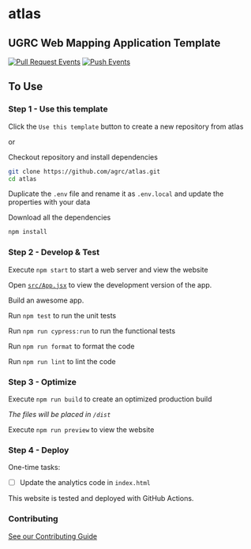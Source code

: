 # atlas

## UGRC Web Mapping Application Template

[![Pull Request Events](https://github.com/agrc/atlas/actions/workflows/pull_request.yml/badge.svg)](https://github.com/agrc/atlas/actions/workflows/pull_request.yml)
[![Push Events](https://github.com/agrc/atlas/actions/workflows/push.yml/badge.svg)](https://github.com/agrc/atlas/actions/workflows/push.yml)

## To Use

### Step 1 - Use this template

Click the `Use this template` button to create a new repository from atlas

or

Checkout repository and install dependencies

```bash
git clone https://github.com/agrc/atlas.git
cd atlas
```

Duplicate the `.env` file and rename it as `.env.local` and update the properties with your data

Download all the dependencies

```bash
npm install
```

### Step 2 - Develop & Test

Execute `npm start` to start a web server and view the website

Open [`src/App.jsx`](src/App.jsx) to view the development version of the app.

Build an awesome app.

Run `npm test` to run the unit tests

Run `npm run cypress:run` to run the functional tests

Run `npm run format` to format the code

Run `npm run lint` to lint the code

### Step 3 - Optimize

Execute `npm run build` to create an optimized production build

_The files will be placed in `/dist`_

Execute `npm run preview` to view the website

### Step 4 - Deploy

One-time tasks:

- [ ] Update the analytics code in `index.html`

This website is tested and deployed with GitHub Actions.

### Contributing

[See our Contributing Guide](./CONTRIBUTING.md)
